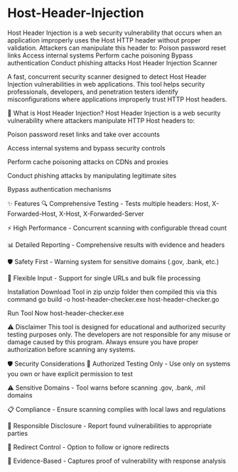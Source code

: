 # Host-Header-Injection
Host Header Injection is a web security vulnerability that occurs when an application improperly uses the Host HTTP header without proper validation. Attackers can manipulate this header to:  Poison password reset links  Access internal systems  Perform cache poisoning  Bypass authentication  Conduct phishing attacks
Host Header Injection Scanner

A fast, concurrent security scanner designed to detect Host Header Injection vulnerabilities in web applications. This tool helps security professionals, developers, and penetration testers identify misconfigurations where applications improperly trust HTTP Host headers.

🚨 What is Host Header Injection?
Host Header Injection is a web security vulnerability where attackers manipulate HTTP Host headers to:

Poison password reset links and take over accounts

Access internal systems and bypass security controls

Perform cache poisoning attacks on CDNs and proxies

Conduct phishing attacks by manipulating legitimate sites

Bypass authentication mechanisms

✨ Features
🔍 Comprehensive Testing - Tests multiple headers: Host, X-Forwarded-Host, X-Host, X-Forwarded-Server

⚡ High Performance - Concurrent scanning with configurable thread count

📊 Detailed Reporting - Comprehensive results with evidence and headers

🛡️ Safety First - Warning system for sensitive domains (.gov, .bank, etc.)

📁 Flexible Input - Support for single URLs and bulk file processing

Installation 
Download Tool in zip 
unzip folder then compiled this via this command 
go build -o host-header-checker.exe host-header-checker.go

Run Tool Now 
host-header-checker.exe 

⚠️ Disclaimer
This tool is designed for educational and authorized security testing purposes only. The developers are not responsible for any misuse or damage caused by this program. Always ensure you have proper authorization before scanning any systems.

🛡️ Security Considerations
🔐 Authorized Testing Only - Use only on systems you own or have explicit permission to test

⚠️ Sensitive Domains - Tool warns before scanning .gov, .bank, .mil domains

📋 Compliance - Ensure scanning complies with local laws and regulations

🎯 Responsible Disclosure - Report found vulnerabilities to appropriate parties

🔄 Redirect Control - Option to follow or ignore redirects

🎯 Evidence-Based - Captures proof of vulnerability with response analysis
